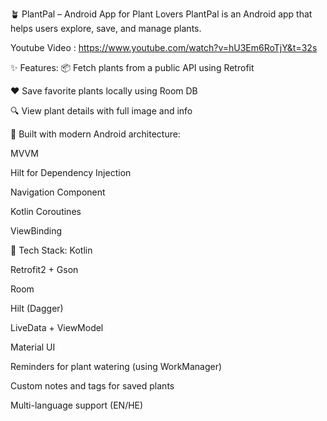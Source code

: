 🪴 PlantPal – Android App for Plant Lovers
PlantPal is an Android app that helps users explore, save, and manage plants.

Youtube Video :
https://www.youtube.com/watch?v=hU3Em6RoTjY&t=32s

✨ Features:
📦 Fetch plants from a public API using Retrofit

❤️ Save favorite plants locally using Room DB

🔍 View plant details with full image and info

📱 Built with modern Android architecture:

MVVM

Hilt for Dependency Injection

Navigation Component

Kotlin Coroutines

ViewBinding

🧪 Tech Stack:
Kotlin

Retrofit2 + Gson

Room

Hilt (Dagger)

LiveData + ViewModel 


Material UI

Reminders for plant watering (using WorkManager)

Custom notes and tags for saved plants

Multi-language support (EN/HE)

